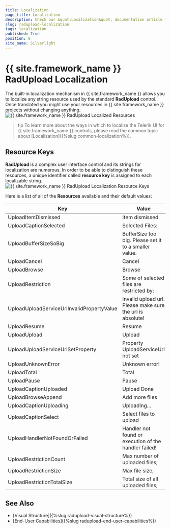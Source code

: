 ```yaml
---
title: Localization
page_title: Localization
description: Check our &quot;Localization&quot; documentation article for the RadUpload {{ site.framework_name }} control.
slug: radupload-localization
tags: localization
published: True
position: 8
site_name: Silverlight
---
```


# {{ site.framework_name }} RadUpload Localization

The built-in localization mechanism in {{ site.framework_name }} allows you to localize any string resource used by the standard __RadUpload__ control. Once translated you might use your resources in {{ site.framework_name }} projects without changing anything.
![{{ site.framework_name }} RadUpload Localized Resources](images/RadUpload_Localization_01.png)

>tip To learn more about the ways in which to localize the Telerik UI for {{ site.framework_name }} controls, please read the common topic about [Localization]({%slug common-localization%}).

## Resource Keys

__RadUpload__ is a complex user interface control and its strings for localization are numerous. In order to be able to distinguish these resources, a unique identifier called __resource key__ is assigned to each localizable string.
![{{ site.framework_name }} RadUpload Localization Resource Keys](images/RadUpload_Localization_02.png)

Here is a list of all of the __Resources__ available and their default values:
		
|Key|Value|
|---|-----|
|UploadItemDismissed|Item dismissed.|
|UploadCaptionSelected|Selected Files:|
|UploadBufferSizeSoBig|BufferSize too big. Please set it to a smaller value.|
|UploadCancel|Cancel|
|UploadBrowse|Browse|
|UploadRestriction|Some of selected files are restricted by:|
|UploadUploadServiceUrlInvalidPropertyValue|Invalid upload url. Please make sure the url is absolute!|
|UploadResume|Resume|
|UploadUpload|Upload|
|UploadUploadServiceUrlSetProperty|Property UploadServiceUrl not set|
|UploadUnknownError|Unknown error!|
|UploadTotal|Total|
|UploadPause|Pause|
|UploadCaptionUploaded|Upload Done|
|UploadBrowseAppend|Add more files|
|UploadCaptionUploading|Uploading...|
|UploadCaptionSelect|Select files to upload|
|UploadHandlerNotFoundOrFailed|Handler not found or execution of the handler failed!|
|UploadRestrictionCount|Max number of uploaded files;|
|UploadRestrictionSize|Max file size;|
|UploadRestrictionTotalSize|Total size of all uploaded files;|


## See Also
 * [Visual Structure]({%slug radupload-visual-structure%})
 * [End-User Capabilities]({%slug radupload-end-user-capabilities%})
